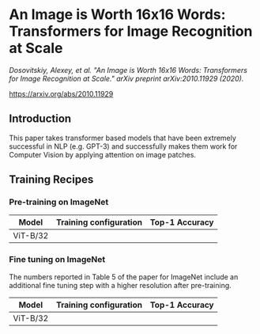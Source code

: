 # An Image is Worth 16x16 Words: Transformers for Image Recognition at Scale

*Dosovitskiy, Alexey, et al. "An Image is Worth 16x16 Words: Transformers for Image Recognition at Scale." arXiv preprint arXiv:2010.11929 (2020).* 

https://arxiv.org/abs/2010.11929

## Introduction

This paper takes transformer based models that have been extremely successful in NLP (e.g. GPT-3) and successfully makes them work for Computer Vision by applying attention on image patches.

## Training Recipes

### Pre-training on ImageNet

|Model        |Training configuration|Top-1 Accuracy|
|---          |---                   |---           |
|ViT-B/32     |                      |              |

### Fine tuning on ImageNet

The numbers reported in Table 5 of the paper for ImageNet include an additional fine tuning step with a higher resolution after pre-training.

|Model        |Training configuration|Top-1 Accuracy|
|---          |---                   |---           |
|ViT-B/32     |                      |              |
